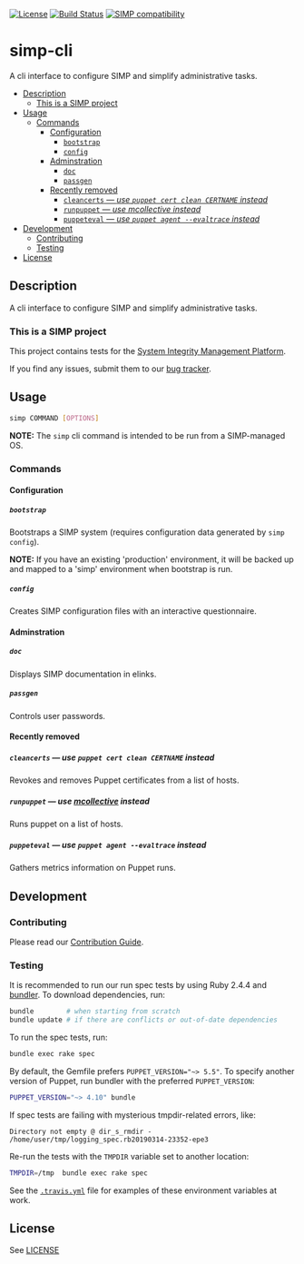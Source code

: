 [![License][license-badge]][license-url]
[![Build Status][travis-badge]][travis-project]
[![SIMP compatibility][simp-badge]][simp-badge]

# simp-cli

A cli interface to configure SIMP and simplify administrative tasks.

<!-- vim-markdown-toc GFM -->

* [Description](#description)
  * [This is a SIMP project](#this-is-a-simp-project)
* [Usage](#usage)
  * [Commands](#commands)
    * [Configuration](#configuration)
      * [`bootstrap`](#bootstrap)
      * [`config`](#config)
    * [Adminstration](#adminstration)
      * [`doc`](#doc)
      * [`passgen`](#passgen)
    * [Recently removed](#recently-removed)
      * [`cleancerts` — _use `puppet cert clean CERTNAME` instead_](#cleancerts--_use-puppet-cert-clean-certname-instead)
      * [`runpuppet` — _use mcollective instead_](#runpuppet--_use-mcollective-instead)
      * [`puppeteval` — _use `puppet agent --evaltrace` instead_](#puppeteval--_use-puppet-agent---evaltrace-instead)
* [Development](#development)
  * [Contributing](#contributing)
  * [Testing](#testing)
* [License](#license)

<!-- vim-markdown-toc -->


## Description

A cli interface to configure SIMP and simplify administrative tasks.

### This is a SIMP project

This project contains tests for the [System Integrity Management
Platform][simp].

If you find any issues, submit them to our [bug tracker][simp-jira].

## Usage

```bash
simp COMMAND [OPTIONS]
```

**NOTE:** The `simp` cli command is intended to be run from a SIMP-managed OS.

### Commands

#### Configuration

##### `bootstrap`
Bootstraps a SIMP system (requires configuration data generated by `simp
config`).

**NOTE:** If you have an existing 'production' environment, it will be backed
up and mapped to a 'simp' environment when bootstrap is run.

##### `config`
Creates SIMP configuration files with an interactive questionnaire.

#### Adminstration

##### `doc`

Displays SIMP documentation in elinks.

##### `passgen`

Controls user passwords.

#### Recently removed

##### `cleancerts` — _use `puppet cert clean CERTNAME` instead_

Revokes and removes Puppet certificates from a list of hosts.

##### `runpuppet` — _use [mcollective][mcollective] instead_

Runs puppet on a list of hosts.

##### `puppeteval` — _use `puppet agent --evaltrace` instead_

Gathers metrics information on Puppet runs.


## Development

### Contributing

Please read our [Contribution Guide][simp-contrib].

### Testing

It is recommended to run our run spec tests by using Ruby 2.4.4 and
[bundler][bundler]. To download dependencies, run:

```sh
bundle        # when starting from scratch
bundle update # if there are conflicts or out-of-date dependencies
```

To run the spec tests, run:

```sh
bundle exec rake spec
```

By default, the Gemfile prefers `PUPPET_VERSION="~> 5.5"`.  To specify another
version of Puppet, run bundler with the preferred ``PUPPET_VERSION``:

```sh
PUPPET_VERSION="~> 4.10" bundle
```

If spec tests are failing with mysterious tmpdir-related errors, like:

```
Directory not empty @ dir_s_rmdir - /home/user/tmp/logging_spec.rb20190314-23352-epe3
```

Re-run the tests with the `TMPDIR` variable set to another location:

```sh
TMPDIR=/tmp  bundle exec rake spec
```

See the [`.travis.yml`](.travis.yml) file for examples of these environment
variables at work.

## License
See [LICENSE](LICENSE)

[simp]:         https://github.com/NationalSecurityAgency/SIMP
[simp-contrib]: https://simp.readthedocs.io/en/master/contributors_guide/
[simp-jira]:    https://simp-project.atlassian.net
[bundler]:      https://bundler.io/
[mcollective]:  http://puppetlabs.com/mcollective

<!-- badges and badge links -->
[license-badge]:  http://img.shields.io/:license-apache-blue.svg
[license-url]:    http://www.apache.org/licenses/LICENSE-2.0.html
[simp-badge]:     https://img.shields.io/badge/SIMP%20compatibility-6.*-orange.svg
[travis-badge]:   https://api.travis-ci.com/simp/rubygem-simp-cli.svg?branch=master
[travis-project]: https://travis-ci.com/simp/rubygem-simp-cli
